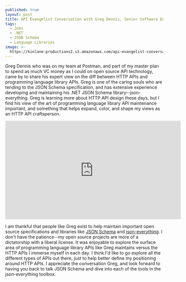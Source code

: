 ```yaml
---
published: true
layout: post
title: API Evangelist Conversation with Greg Dennis, Senior Software Engineer at Zeil
tags:
  - Jobs
  - .NET
  - JSON Schema
  - Language Libraries
image: >-
  https://kinlane-productions2.s3.amazonaws.com/api-evangelist-conversations/api-evangelist-conversations.jpg
---
```

Greg Dennis who was on my team at Postman, and part of my master plan to spend as much VC money as I could on open source API technology, came by to share his expert view on the diff between HTTP APIs and programming language library APIs. Greg is one of the caring souls who are tending to the JSON Schema specification, and has extensive experience developing and maintaining his .NET JSON Schema library--json-everything. Greg is learning more about HTTP API design these days, but I find his view of the art of programming language library API maintenance important, and something that helps expand, color, and shape my views as an HTTP API craftsperson.

<center><iframe width="560" height="315" src="https://www.youtube.com/embed/Pt0DXfyxijk?si=u6jl-8OpNZX4uG7Z" title="YouTube video player" frameborder="0" allow="accelerometer; autoplay; clipboard-write; encrypted-media; gyroscope; picture-in-picture; web-share" referrerpolicy="strict-origin-when-cross-origin" allowfullscreen></iframe></center>

I am thankful that people like Greg exist to help maintain important open source specifications and libraries like [JSON Schema](https://json-schema.org/) and [json-everything](https://json-everything.net/). I don't have the patience--my open source projects are more of a dictatorship with a liberal license. It was enjoyable to explore the surface area of programming language library APIs like Greg maintains versus the HTTP APIs I immerse myself in each day. I think I'd like to go explore all the different types of APIs out there, just to help better define my positioning around HTTP APIs. I appreciate the conversation Greg, and look forward to having you back to talk JSON Schema and dive into each of the tools in the json-everything toolbox.